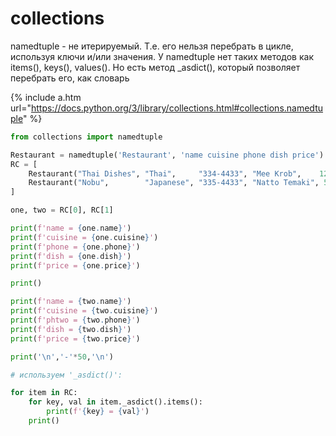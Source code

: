 # collections

namedtuple - не итерируемый. Т.е. его нельзя перебрать в цикле, используя
ключи и/или значения. У namedtuple нет таких методов как items(), keys(),
values(). Но есть метод _asdict(), который позволяет перебрать его, как словарь

{% include a.htm url="https://docs.python.org/3/library/collections.html#collections.namedtuple" %}

```python
from collections import namedtuple

Restaurant = namedtuple('Restaurant', 'name cuisine phone dish price')
RC = [
	Restaurant("Thai Dishes", "Thai",     "334-4433", "Mee Krob",    12.50),
	Restaurant("Nobu",        "Japanese", "335-4433", "Natto Temaki", 5.50)
]

one, two = RC[0], RC[1]

print(f'name = {one.name}')
print(f'cuisine = {one.cuisine}')
print(f'phone = {one.phone}')
print(f'dish = {one.dish}')
print(f'price = {one.price}')

print()

print(f'name = {two.name}')
print(f'cuisine = {two.cuisine}')
print(f'phtwo = {two.phone}')
print(f'dish = {two.dish}')
print(f'price = {two.price}')

print('\n','-'*50,'\n')

# используем '_asdict()':

for item in RC:
	for key, val in item._asdict().items():
		print(f'{key} = {val}')
	print()
```
